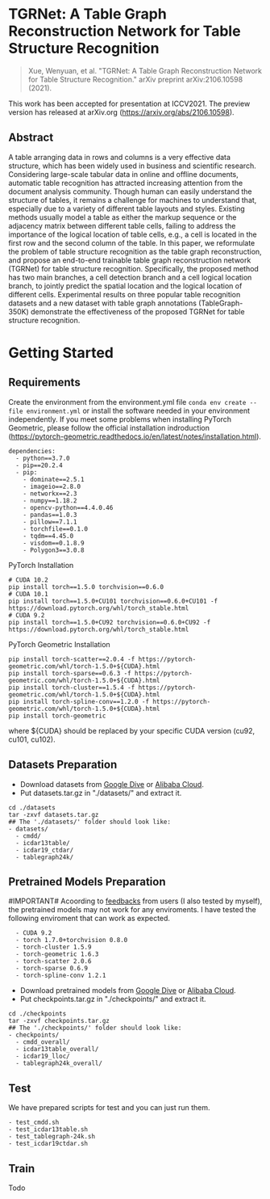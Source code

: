 # TGRNet: A Table Graph Reconstruction Network for Table Structure Recognition
> Xue, Wenyuan, et al. "TGRNet: A Table Graph Reconstruction Network for Table Structure Recognition." arXiv preprint arXiv:2106.10598 (2021).

This work has been accepted for presentation at ICCV2021. The preview version has released at arXiv.org (<https://arxiv.org/abs/2106.10598>).

## Abstract
A table arranging data in rows and columns is a very effective data structure, which has been widely used in business and scientific research. Considering large-scale tabular data in online and offline documents, automatic table recognition has attracted increasing attention from the document analysis community. Though human can easily understand the structure of tables, it remains a challenge for machines to understand that, especially due to a variety of different table layouts and styles. Existing methods usually model a table as either the markup sequence or the adjacency matrix between different table cells, failing to address the importance of the logical location of table cells, e.g., a cell is located in the first row and the second column of the table. In this paper, we reformulate the problem of table structure recognition as the table graph reconstruction, and propose an end-to-end trainable table graph reconstruction network (TGRNet) for table structure recognition. Specifically, the proposed method has two main branches, a cell detection branch and a cell logical location branch, to jointly predict the spatial location and the logical location of different cells. Experimental results on three popular table recognition datasets and a new dataset with table graph annotations (TableGraph-350K) demonstrate the effectiveness of the proposed TGRNet for table structure recognition.

# Getting Started
## Requirements
Create the environment from the environment.yml file `conda env create --file environment.yml` or install the software needed in your environment independently. If you meet some problems when installing PyTorch Geometric, please follow the official installation indroduction (https://pytorch-geometric.readthedocs.io/en/latest/notes/installation.html).
```
dependencies:
  - python==3.7.0
  - pip==20.2.4
  - pip:
    - dominate==2.5.1
    - imageio==2.8.0
    - networkx==2.3
    - numpy==1.18.2
    - opencv-python==4.4.0.46
    - pandas==1.0.3
    - pillow==7.1.1
    - torchfile==0.1.0
    - tqdm==4.45.0
    - visdom==0.1.8.9
    - Polygon3==3.0.8
```
PyTorch Installation
```
# CUDA 10.2
pip install torch==1.5.0 torchvision==0.6.0
# CUDA 10.1
pip install torch==1.5.0+CU101 torchvision==0.6.0+CU101 -f https://download.pytorch.org/whl/torch_stable.html
# CUDA 9.2
pip install torch==1.5.0+CU92 torchvision==0.6.0+CU92 -f https://download.pytorch.org/whl/torch_stable.html
```
PyTorch Geometric Installation
```
pip install torch-scatter==2.0.4 -f https://pytorch-geometric.com/whl/torch-1.5.0+${CUDA}.html
pip install torch-sparse==0.6.3 -f https://pytorch-geometric.com/whl/torch-1.5.0+${CUDA}.html
pip install torch-cluster==1.5.4 -f https://pytorch-geometric.com/whl/torch-1.5.0+${CUDA}.html
pip install torch-spline-conv==1.2.0 -f https://pytorch-geometric.com/whl/torch-1.5.0+${CUDA}.html
pip install torch-geometric
```
where ${CUDA} should be replaced by your specific CUDA version (cu92, cu101, cu102).
## Datasets Preparation
- Download datasets from [Google Dive](https://drive.google.com/file/d/19STySr6EYlm1cAbdZIgYR4YbJteGFkQl/view?usp=sharing) or [Alibaba Cloud](https://wenyuancloud.oss-cn-beijing.aliyuncs.com/data/cvpr/datasets.tar.gz).
- Put datasets.tar.gz in "./datasets/" and extract it.
```
cd ./datasets
tar -zxvf datasets.tar.gz
## The './datasets/' folder should look like:
- datasets/
  - cmdd/
  - icdar13table/
  - icdar19_ctdar/
  - tablegraph24k/
```

## Pretrained Models Preparation
#IMPORTANT# Acoording to [feedbacks](https://github.com/xuewenyuan/TGRNet/issues/2) from users (I also tested by myself), the pretrained models may not work for any enviroments. I have tested the following enviroment that can work as expected.
```
  - CUDA 9.2
  - torch 1.7.0+torchvision 0.8.0
  - torch-cluster 1.5.9
  - torch-geometric 1.6.3
  - torch-scatter 2.0.6
  - torch-sparse 0.6.9
  - torch-spline-conv 1.2.1
```

- Download pretrained models from [Google Dive](https://drive.google.com/file/d/1qjFGdph3Y_s9sio9ngk6wQEAWduuneIm/view?usp=sharing) or [Alibaba Cloud](https://wenyuancloud.oss-cn-beijing.aliyuncs.com/data/cvpr/checkpoints.tar.gz).
- Put checkpoints.tar.gz in "./checkpoints/" and extract it.
```
cd ./checkpoints
tar -zxvf checkpoints.tar.gz
## The './checkpoints/' folder should look like:
- checkpoints/
  - cmdd_overall/
  - icdar13table_overall/
  - icdar19_lloc/
  - tablegraph24k_overall/
```

## Test
We have prepared scripts for test and you can just run them.
```
- test_cmdd.sh
- test_icdar13table.sh
- test_tablegraph-24k.sh
- test_icdar19ctdar.sh
```
## Train
Todo

